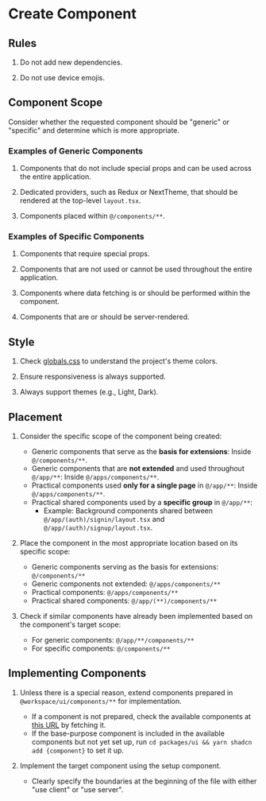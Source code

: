 # Create Component

## Rules

1. Do not add new dependencies.

2. Do not use device emojis.

## Component Scope

Consider whether the requested component should be "generic" or "specific" and
determine which is more appropriate.

### Examples of Generic Components

1. Components that do not include special props and can be used across the
   entire application.

2. Dedicated providers, such as Redux or NextTheme, that should be rendered at
   the top-level `layout.tsx`.

3. Components placed within `@/components/**`.

### Examples of Specific Components

1. Components that require special props.

2. Components that are not used or cannot be used throughout the entire
   application.

3. Components where data fetching is or should be performed within the
   component.

4. Components that are or should be server-rendered.

## Style

1. Check [globals.css](/packages/ui/src/styles/globals.css) to understand the
   project's theme colors.

2. Ensure responsiveness is always supported.

3. Always support themes (e.g., Light, Dark).

## Placement

1. Consider the specific scope of the component being created:
   - Generic components that serve as the **basis for extensions**: Inside
     `@/components/**`.
   - Generic components that are **not extended** and used throughout
     `@/app/**`: Inside `@/apps/components/**`.
   - Practical components used **only for a single page** in `@/app/**`: Inside
     `@/apps/components/**`.
   - Practical shared components used by a **specific group** in `@/app/**`:
     - Example: Background components shared between
       `@/app/(auth)/signin/layout.tsx` and `@/app/(auth)/signup/layout.tsx`.

2. Place the component in the most appropriate location based on its specific
   scope:
   - Generic components serving as the basis for extensions: `@/components/**`
   - Generic components not extended: `@/apps/components/**`
   - Practical components: `@/apps/components/**`
   - Practical shared components: `@/app/(**)/components/**`

3. Check if similar components have already been implemented based on the
   component's target scope:
   - For generic components: `@/app/**/components/**`
   - For specific components: `@/components/**`

## Implementing Components

1. Unless there is a special reason, extend components prepared in
   `@workspace/ui/components/**` for implementation.
   - If a component is not prepared, check the available components at
     [this URL](https://ui.shadcn.com/docs/components) by fetching it.
   - If the base-purpose component is included in the available components but
     not yet set up, run `cd packages/ui && yarn shadcn add {component}` to set
     it up.

2. Implement the target component using the setup component.
   - Clearly specify the boundaries at the beginning of the file with either
     "use client" or "use server".
